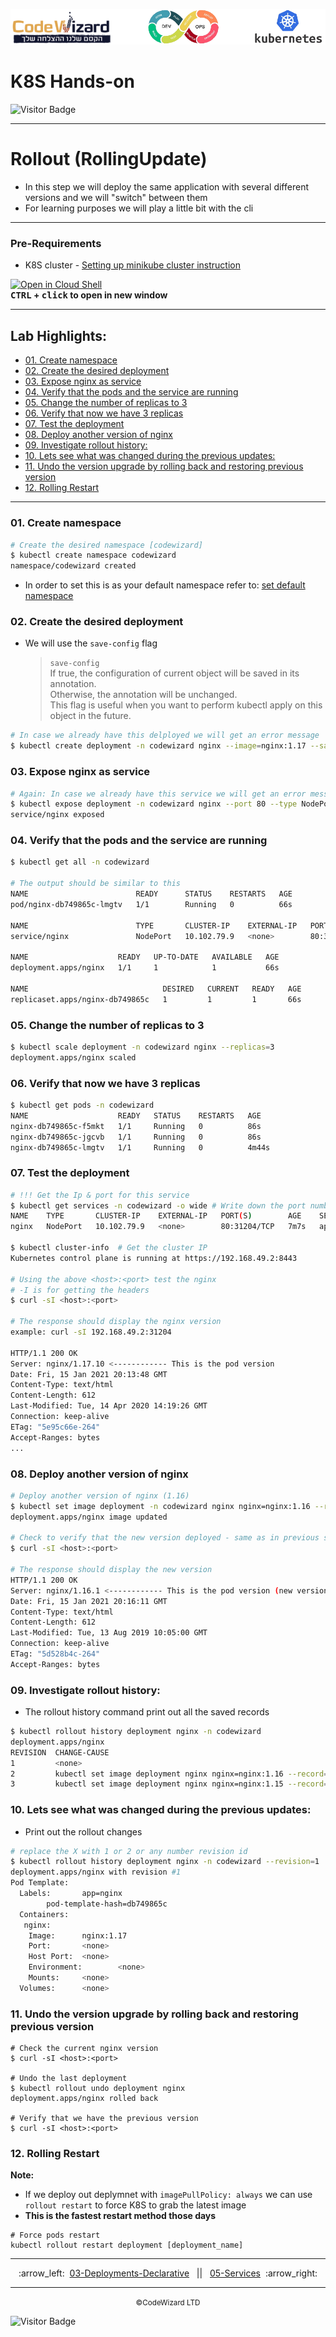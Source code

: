 ![](../../resources/k8s-logos.png)

# K8S Hands-on
![Visitor Badge](https://visitor-badge.laobi.icu/badge?page_id=nirgeier)

---

# Rollout (RollingUpdate)

- In this step we will deploy the same application with several different versions and we will "switch" between them
- For learning purposes we will play a little bit with the cli

---
### Pre-Requirements
- K8S cluster - <a href="../00-VerifyCluster">Setting up minikube cluster instruction</a>

[![Open in Cloud Shell](https://gstatic.com/cloudssh/images/open-btn.svg)](https://console.cloud.google.com/cloudshell/editor?cloudshell_git_repo=https://github.com/nirgeier/KubernetesLabs)  
**<kbd>CTRL</kbd> + <kbd>click</kbd> to open in new window**

<!-- inPage TOC start -->

---
## Lab Highlights:
- [01. Create namespace](#01-Create-namespace)
- [02. Create the desired deployment](#02-Create-the-desired-deployment)
- [03. Expose nginx as service](#03-Expose-nginx-as-service)
- [04. Verify that the pods and the service are running](#04-Verify-that-the-pods-and-the-service-are-running)
- [05. Change the number of replicas to 3](#05-Change-the-number-of-replicas-to-3)
- [06. Verify that now we have 3 replicas](#06-Verify-that-now-we-have-3-replicas)
- [07. Test the deployment](#07-Test-the-deployment)
- [08. Deploy another version of nginx](#08-Deploy-another-version-of-nginx)
- [09. Investigate rollout history:](#09-Investigate-rollout-history)
- [10. Lets see what was changed during the previous updates:](#10-Lets-see-what-was-changed-during-the-previous-updates)
- [11. Undo the version upgrade by rolling back and restoring previous version](#11-Undo-the-version-upgrade-by-rolling-back-and-restoring-previous-version)
- [12. Rolling Restart](#12-Rolling-Restart)

---

<!-- inPage TOC end -->

### 01. Create namespace

```sh
# Create the desired namespace [codewizard]
$ kubectl create namespace codewizard
namespace/codewizard created
```

- In order to set this is as your default namespace refer to: <a href="../01-Namespace#2-setting-the-default-namespace-for-kubectl">set default namespace</a>

### 02. Create the desired deployment

- We will use the `save-config` flag
  > `save-config`  
  > If true, the configuration of current object will be saved in its annotation.  
  > Otherwise, the annotation will be unchanged.  
  > This flag is useful when you want to perform kubectl apply on this object in the future.

```sh
# In case we already have this delployed we will get an error message
$ kubectl create deployment -n codewizard nginx --image=nginx:1.17 --save-config
```

### 03. Expose nginx as service

```sh
# Again: In case we already have this service we will get an error message as well
$ kubectl expose deployment -n codewizard nginx --port 80 --type NodePort
service/nginx exposed
```

### 04. Verify that the pods and the service are running

```sh
$ kubectl get all -n codewizard

# The output should be similar to this
NAME                        READY      STATUS    RESTARTS   AGE
pod/nginx-db749865c-lmgtv   1/1        Running   0          66s

NAME                        TYPE       CLUSTER-IP    EXTERNAL-IP   PORT(S)        AGE
service/nginx               NodePort   10.102.79.9   <none>        80:31204/TCP   30s

NAME                    READY   UP-TO-DATE   AVAILABLE   AGE
deployment.apps/nginx   1/1     1            1           66s

NAME                              DESIRED   CURRENT   READY   AGE
replicaset.apps/nginx-db749865c   1         1         1       66s
```

### 05. Change the number of replicas to 3

```sh
$ kubectl scale deployment -n codewizard nginx --replicas=3
deployment.apps/nginx scaled
```

### 06. Verify that now we have 3 replicas

```sh
$ kubectl get pods -n codewizard
NAME                    READY   STATUS    RESTARTS   AGE
nginx-db749865c-f5mkt   1/1     Running   0          86s
nginx-db749865c-jgcvb   1/1     Running   0          86s
nginx-db749865c-lmgtv   1/1     Running   0          4m44s
```

### 07. Test the deployment

```sh
# !!! Get the Ip & port for this service
$ kubectl get services -n codewizard -o wide # Write down the port number
NAME    TYPE       CLUSTER-IP    EXTERNAL-IP   PORT(S)        AGE    SELECTOR
nginx   NodePort   10.102.79.9   <none>        80:31204/TCP   7m7s   app=nginx

$ kubectl cluster-info  # Get the cluster IP
Kubernetes control plane is running at https://192.168.49.2:8443

# Using the above <host>:<port> test the nginx
# -I is for getting the headers
$ curl -sI <host>:<port>

# The response should display the nginx version
example: curl -sI 192.168.49.2:31204

HTTP/1.1 200 OK
Server: nginx/1.17.10 <------------ This is the pod version
Date: Fri, 15 Jan 2021 20:13:48 GMT
Content-Type: text/html
Content-Length: 612
Last-Modified: Tue, 14 Apr 2020 14:19:26 GMT
Connection: keep-alive
ETag: "5e95c66e-264"
Accept-Ranges: bytes
...
```

### 08. Deploy another version of nginx

```sh
# Deploy another version of nginx (1.16)
$ kubectl set image deployment -n codewizard nginx nginx=nginx:1.16 --record
deployment.apps/nginx image updated

# Check to verify that the new version deployed - same as in previous step
$ curl -sI <host>:<port>

# The response should display the new version
HTTP/1.1 200 OK
Server: nginx/1.16.1 <------------ This is the pod version (new version)
Date: Fri, 15 Jan 2021 20:16:11 GMT
Content-Type: text/html
Content-Length: 612
Last-Modified: Tue, 13 Aug 2019 10:05:00 GMT
Connection: keep-alive
ETag: "5d528b4c-264"
Accept-Ranges: bytes
```

### 09. Investigate rollout history:

- The rollout history command print out all the saved records

```sh
$ kubectl rollout history deployment nginx -n codewizard
deployment.apps/nginx
REVISION  CHANGE-CAUSE
1         <none>
2         kubectl set image deployment nginx nginx=nginx:1.16 --record=true
3         kubectl set image deployment nginx nginx=nginx:1.15 --record=true
```

### 10. Lets see what was changed during the previous updates:

- Print out the rollout changes

```sh
# replace the X with 1 or 2 or any number revision id
$ kubectl rollout history deployment nginx -n codewizard --revision=1
deployment.apps/nginx with revision #1
Pod Template:
  Labels:       app=nginx
        pod-template-hash=db749865c
  Containers:
   nginx:
    Image:      nginx:1.17
    Port:       <none>
    Host Port:  <none>
    Environment:        <none>
    Mounts:     <none>
  Volumes:      <none>
```

### 11. Undo the version upgrade by rolling back and restoring previous version

```
# Check the current nginx version
$ curl -sI <host>:<port>

# Undo the last deployment
$ kubectl rollout undo deployment nginx
deployment.apps/nginx rolled back

# Verify that we have the previous version
$ curl -sI <host>:<port>
```

### 12. Rolling Restart

**Note:**

- If we deploy out deplymnet with `imagePullPolicy: always` we can use `rollout restart` to force K8S to grab the latest image
- **This is the fastest restart method those days**

```
# Force pods restart
kubectl rollout restart deployment [deployment_name]
```

<!-- navigation start -->

---

<div align="center">
:arrow_left:&nbsp;
  <a href="../03-Deployments-Declarative">03-Deployments-Declarative</a>
&nbsp;&nbsp;||&nbsp;&nbsp;  <a href="../05-Services">05-Services</a>
  &nbsp;:arrow_right:</div>

---

<div align="center">
  <small>&copy;CodeWizard LTD</small>
</div>

![Visitor Badge](https://visitor-badge.laobi.icu/badge?page_id=nirgeier)

<!-- navigation end -->